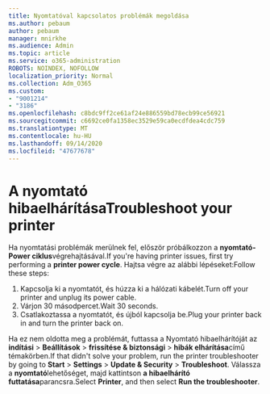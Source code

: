 ```yaml
---
title: Nyomtatóval kapcsolatos problémák megoldása
ms.author: pebaum
author: pebaum
manager: mnirkhe
ms.audience: Admin
ms.topic: article
ms.service: o365-administration
ROBOTS: NOINDEX, NOFOLLOW
localization_priority: Normal
ms.collection: Adm_O365
ms.custom:
- "9001214"
- "3186"
ms.openlocfilehash: c8bdc9ff2ce61af24e886559bd78ecb99ce56921
ms.sourcegitcommit: c6692ce0fa1358ec3529e59ca0ecdfdea4cdc759
ms.translationtype: MT
ms.contentlocale: hu-HU
ms.lasthandoff: 09/14/2020
ms.locfileid: "47677678"
---
```

# <a name="troubleshoot-your-printer"></a><span data-ttu-id="8adf1-102">A nyomtató hibaelhárítása</span><span class="sxs-lookup"><span data-stu-id="8adf1-102">Troubleshoot your printer</span></span>

<span data-ttu-id="8adf1-103">Ha nyomtatási problémák merülnek fel, először próbálkozzon a **nyomtató-Power ciklus**végrehajtásával.</span><span class="sxs-lookup"><span data-stu-id="8adf1-103">If you're having printer issues, first try performing a **printer power cycle**.</span></span> <span data-ttu-id="8adf1-104">Hajtsa végre az alábbi lépéseket:</span><span class="sxs-lookup"><span data-stu-id="8adf1-104">Follow these steps:</span></span>

1. <span data-ttu-id="8adf1-105">Kapcsolja ki a nyomtatót, és húzza ki a hálózati kábelét.</span><span class="sxs-lookup"><span data-stu-id="8adf1-105">Turn off your printer and unplug its power cable.</span></span>
2. <span data-ttu-id="8adf1-106">Várjon 30 másodpercet.</span><span class="sxs-lookup"><span data-stu-id="8adf1-106">Wait 30 seconds.</span></span>
3. <span data-ttu-id="8adf1-107">Csatlakoztassa a nyomtatót, és újból kapcsolja be.</span><span class="sxs-lookup"><span data-stu-id="8adf1-107">Plug your printer back in and turn the printer back on.</span></span>

<span data-ttu-id="8adf1-108">Ha ez nem oldotta meg a problémát, futtassa a Nyomtató hibaelhárítóját az **indítási**  >  **Beállítások**  >  **frissítése & biztonsági**  >  **hibák elhárítása**című témakörben.</span><span class="sxs-lookup"><span data-stu-id="8adf1-108">If that didn't solve your problem, run the printer troubleshooter by going to **Start** > **Settings** > **Update & Security** > **Troubleshoot**.</span></span> <span data-ttu-id="8adf1-109">Válassza a **nyomtató**lehetőséget, majd kattintson **a hibaelhárító futtatása**parancsra.</span><span class="sxs-lookup"><span data-stu-id="8adf1-109">Select **Printer**, and then select **Run the troubleshooter**.</span></span>